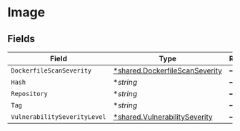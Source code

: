 # Image


## Fields

| Field                                                                           | Type                                                                            | Required                                                                        | Description                                                                     |
| ------------------------------------------------------------------------------- | ------------------------------------------------------------------------------- | ------------------------------------------------------------------------------- | ------------------------------------------------------------------------------- |
| `DockerfileScanSeverity`                                                        | [*shared.DockerfileScanSeverity](../../models/shared/dockerfilescanseverity.md) | :heavy_minus_sign:                                                              | N/A                                                                             |
| `Hash`                                                                          | **string*                                                                       | :heavy_minus_sign:                                                              | N/A                                                                             |
| `Repository`                                                                    | **string*                                                                       | :heavy_minus_sign:                                                              | N/A                                                                             |
| `Tag`                                                                           | **string*                                                                       | :heavy_minus_sign:                                                              | N/A                                                                             |
| `VulnerabilitySeverityLevel`                                                    | [*shared.VulnerabilitySeverity](../../models/shared/vulnerabilityseverity.md)   | :heavy_minus_sign:                                                              | N/A                                                                             |